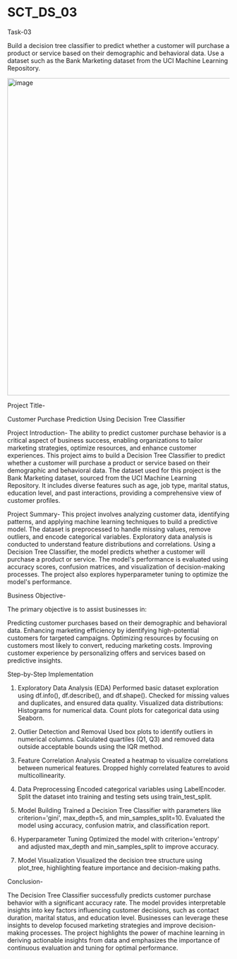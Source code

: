 # SCT_DS_03

Task-03

Build a decision tree classifier to predict whether a customer will purchase a product or service based on their demographic and behavioral data. Use a dataset such as the Bank Marketing dataset from the UCI Machine Learning Repository.

<img width="718" alt="image" src="https://github.com/user-attachments/assets/00e09b0d-96d6-48a2-9b22-cbb3c47c5363" />

Project Title-

Customer Purchase Prediction Using Decision Tree Classifier

Project Introduction-
The ability to predict customer purchase behavior is a critical aspect of business success, enabling organizations to tailor marketing strategies, optimize resources, and enhance customer experiences. This project aims to build a Decision Tree Classifier to predict whether a customer will purchase a product or service based on their demographic and behavioral data. The dataset used for this project is the Bank Marketing dataset, sourced from the UCI Machine Learning Repository. It includes diverse features such as age, job type, marital status, education level, and past interactions, providing a comprehensive view of customer profiles.

Project Summary-
This project involves analyzing customer data, identifying patterns, and applying machine learning techniques to build a predictive model. The dataset is preprocessed to handle missing values, remove outliers, and encode categorical variables. Exploratory data analysis is conducted to understand feature distributions and correlations. Using a Decision Tree Classifier, the model predicts whether a customer will purchase a product or service. The model's performance is evaluated using accuracy scores, confusion matrices, and visualization of decision-making processes. The project also explores hyperparameter tuning to optimize the model's performance.

Business Objective-

The primary objective is to assist businesses in:

Predicting customer purchases based on their demographic and behavioral data.
Enhancing marketing efficiency by identifying high-potential customers for targeted campaigns.
Optimizing resources by focusing on customers most likely to convert, reducing marketing costs.
Improving customer experience by personalizing offers and services based on predictive insights.

Step-by-Step Implementation
1. Exploratory Data Analysis (EDA) Performed basic dataset exploration using df.info(), df.describe(), and df.shape(). Checked for missing values and duplicates, and ensured data quality. Visualized data distributions: Histograms for numerical data. Count plots for categorical data using Seaborn.

2. Outlier Detection and Removal Used box plots to identify outliers in numerical columns. Calculated quartiles (Q1, Q3) and removed data outside acceptable bounds using the IQR method.

3. Feature Correlation Analysis Created a heatmap to visualize correlations between numerical features. Dropped highly correlated features to avoid multicollinearity.

4. Data Preprocessing Encoded categorical variables using LabelEncoder. Split the dataset into training and testing sets using train_test_split.

5. Model Building Trained a Decision Tree Classifier with parameters like criterion='gini', max_depth=5, and min_samples_split=10. Evaluated the model using accuracy, confusion matrix, and classification report.

6. Hyperparameter Tuning Optimized the model with criterion='entropy' and adjusted max_depth and min_samples_split to improve accuracy.

7. Model Visualization Visualized the decision tree structure using plot_tree, highlighting feature importance and decision-making paths.

Conclusion-

The Decision Tree Classifier successfully predicts customer purchase behavior with a significant accuracy rate. The model provides interpretable insights into key factors influencing customer decisions, such as contact duration, marital status, and education level. Businesses can leverage these insights to develop focused marketing strategies and improve decision-making processes. The project highlights the power of machine learning in deriving actionable insights from data and emphasizes the importance of continuous evaluation and tuning for optimal performance.
